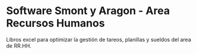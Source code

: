# Software Smont y Aragon - Area Recursos Humanos
Libros excel para optimizar la gestión de tareos, planillas y sueldos del area de RR.HH.
